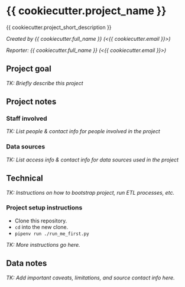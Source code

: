 # {{ cookiecutter.project_name }}

{{ cookiecutter.project_short_description }}

*Created by {{ cookiecutter.full_name }} (<{{ cookiecutter.email }}>)*

*Reporter: {{ cookiecutter.full_name }} (<{{ cookiecutter.email }}>)*

## Project goal

*TK: Briefly describe this project*

## Project notes

### Staff involved

*TK: List people & contact info for people involved in the project*

### Data sources

*TK: List access info & contact info for data sources used in the project*

## Technical

*TK: Instructions on how to bootstrap project, run ETL processes, etc.*

### Project setup instructions

*   Clone this repository.
*   `cd` into the new clone.
*   `pipenv run ./run_me_first.py`

*TK: More instructions go here.*

## Data notes

*TK: Add important caveats, limitations, and source contact info here.*
